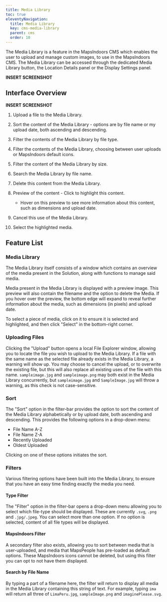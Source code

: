 ```yaml
---
title: Media Library
toc: true
eleventyNavigation:
  title: Media Library
  key: cms-media-library
  parent: cms
  order: 10
---
```


The Media Library is a feature in the MapsIndoors CMS which enables the user to upload and manage custom images, to use in the MapsIndoors CMS. The Media Library can be accessed through the dedicated Media Library button, the Location Details panel or the Display Settings panel.

**INSERT SCREENSHOT**

## Interface Overview

**INSERT SCREENSHOT**

1. Upload a file to the Media Library.
1. Sort the content of the Media Library - options are by file name or my upload date, both ascending and descending.
1. Filter the contents of the Media Library by file type.
1. Filter the contents of the Media Library, choosing between user uploads or MapsIndoors default icons.
1. Filter the content of the Media Library by size.
1. Search the Media Library by file name.
1. Delete this content from the Media Library.
1. Preview of the content - Click to highlight this content.
    * Hover on this preview to see more information about this content, such as dimensions and upload date.

1. Cancel this use of the Media Library.
1. Select the highlighted media.

## Feature List

### Media Library

The Media Library itself consists of a window which contains an overview of the media present in the Solution, along with functions to manage said media.

Media present in the Media Library is displayed with a preview image. This preview will also contain the filename and the option to delete the Media. If you hover over the preview, the bottom edge will expand to reveal further information about the media, such as dimensions (in pixels) and upload date.

To select a piece of media, click on it to ensure it is selected and highlighted, and then click "Select" in the bottom-right corner.

### Uploading Files

Clicking the "Upload" button opens a local File Explorer window, allowing you to locate the file you wish to upload to the Media Library. If a file with the same name as the selected file already exists in the Media Library, a warning will show up. You may choose to cancel the upload, or to overwrite the existing file, but this will also replace all existing uses of the file with this name. `sampleimage.jpg` and `sampleimage.png` may both exist in the Media Library concurrently, but `sampleimage.jpg` and `SampleImage.jpg` will throw a warning, as this check is not case-sensitive.

### Sort

The "Sort" option in the filter-bar provides the option to sort the content of the Media Library alphabetically or by upload date, both ascending and descending. This provides the following options in a drop-down menu:

* File Name A-Z
* File Name Z-A
* Recently Uploaded
* Oldest Uploaded

Clicking on one of these options initiates the sort.

### Filters

Various filtering options have been built into the Media Library, to ensure that you have an easy time finding exactly the media you need.

#### Type Filter

The "Filter" option in the filter-bar opens a drop-down menu allowing you to select which file-type should be displayed. These are currently `.svg`, `.png` and `.jpg/.jpeg`. You can select more than one option. If no option is selected, content of all file types will be displayed.

#### MapsIndoors Filter

A secondary filter also exists, allowing you to sort between media that is user-uploaded, and media that MapsPeople has pre-loaded as default options. These MapsIndoors icons cannot be deleted, but using this filter you can opt to not have them displayed.

#### Search by File Name

By typing a part of a filename here, the filter will return to display all media in the Media Library containing this string of text. For example, typing `ima` will return all three of `LimaPeru.jpg`, `sampleImage.png` and `imaginePlease.svg`.
